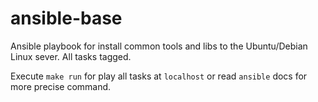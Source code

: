 # ansible-base
Ansible playbook for install common tools and libs to the Ubuntu/Debian Linux sever. All tasks tagged.

Execute `make run` for play all tasks at `localhost` or read `ansible` docs for more precise command.
